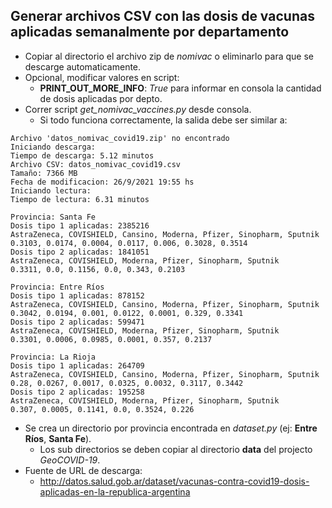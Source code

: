 ## Generar archivos CSV con las dosis de vacunas aplicadas semanalmente por departamento
- Copiar al directorio el archivo zip de *nomivac* o eliminarlo para que se descarge automaticamente.
- Opcional, modificar valores en script:
  - **PRINT_OUT_MORE_INFO**: *True* para informar en consola la cantidad de dosis aplicadas por depto.
- Correr script *get_nomivac_vaccines.py* desde consola.
  - Si todo funciona correctamente, la salida debe ser similar a:
```
Archivo 'datos_nomivac_covid19.zip' no encontrado
Iniciando descarga:
Tiempo de descarga: 5.12 minutos
Archivo CSV: datos_nomivac_covid19.csv
Tamaño: 7366 MB
Fecha de modificacion: 26/9/2021 19:55 hs
Iniciando lectura:
Tiempo de lectura: 6.31 minutos

Provincia: Santa Fe
Dosis tipo 1 aplicadas: 2385216
AstraZeneca, COVISHIELD, Cansino, Moderna, Pfizer, Sinopharm, Sputnik
0.3103, 0.0174, 0.0004, 0.0117, 0.006, 0.3028, 0.3514
Dosis tipo 2 aplicadas: 1841051
AstraZeneca, COVISHIELD, Moderna, Pfizer, Sinopharm, Sputnik
0.3311, 0.0, 0.1156, 0.0, 0.343, 0.2103

Provincia: Entre Ríos
Dosis tipo 1 aplicadas: 878152
AstraZeneca, COVISHIELD, Cansino, Moderna, Pfizer, Sinopharm, Sputnik
0.3042, 0.0194, 0.001, 0.0122, 0.0001, 0.329, 0.3341
Dosis tipo 2 aplicadas: 599471
AstraZeneca, COVISHIELD, Moderna, Pfizer, Sinopharm, Sputnik
0.3301, 0.0006, 0.0985, 0.0001, 0.357, 0.2137

Provincia: La Rioja
Dosis tipo 1 aplicadas: 264709
AstraZeneca, COVISHIELD, Cansino, Moderna, Pfizer, Sinopharm, Sputnik
0.28, 0.0267, 0.0017, 0.0325, 0.0032, 0.3117, 0.3442
Dosis tipo 2 aplicadas: 195258
AstraZeneca, COVISHIELD, Moderna, Pfizer, Sinopharm, Sputnik
0.307, 0.0005, 0.1141, 0.0, 0.3524, 0.226
```
- Se crea un directorio por provincia encontrada en *dataset.py* (ej: **Entre Ríos**, **Santa Fe**).
  - Los sub directorios se deben copiar al directorio **data** del projecto *GeoCOVID-19*.
- Fuente de URL de descarga:
  - http://datos.salud.gob.ar/dataset/vacunas-contra-covid19-dosis-aplicadas-en-la-republica-argentina

